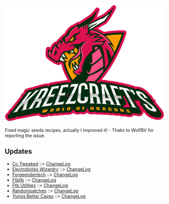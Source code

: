 ![WORLD OF DRAGONS LOGO](https://github.com/kreezxil/kreezcraft.com/blob/master/clean-background.png)

Fixed magic seeds recipes, actually I improved it! - Thaks to WolfBV for reporting the issue.

## Updates
- [Cc Tweaked](https://www.curseforge.com/minecraft/mc-mods/cc-tweaked) ::> [ChangeLog](https://www.curseforge.com/minecraft/mc-mods/cc-tweaked/files/2801674)
- [Electroblobs Wizardry](https://www.curseforge.com/minecraft/mc-mods/electroblobs-wizardry) ::> [ChangeLog](https://www.curseforge.com/minecraft/mc-mods/electroblobs-wizardry/files/2802380)
- [Forgeendertech](https://www.curseforge.com/minecraft/mc-mods/forgeendertech) ::> [ChangeLog](https://www.curseforge.com/minecraft/mc-mods/forgeendertech/files/2802191)
- [Ftblib](https://www.curseforge.com/minecraft/mc-mods/ftblib) ::> [ChangeLog](https://www.curseforge.com/minecraft/mc-mods/ftblib/files/2802302)
- [Ftb Utilities](https://www.curseforge.com/minecraft/mc-mods/ftb-utilities) ::> [ChangeLog](https://www.curseforge.com/minecraft/mc-mods/ftb-utilities/files/2802305)
- [Randompatches](https://www.curseforge.com/minecraft/mc-mods/randompatches) ::> [ChangeLog](https://www.curseforge.com/minecraft/mc-mods/randompatches/files/2802151)
- [Yungs Better Caves](https://www.curseforge.com/minecraft/mc-mods/yungs-better-caves) ::> [ChangeLog](https://www.curseforge.com/minecraft/mc-mods/yungs-better-caves/files/2801339)
